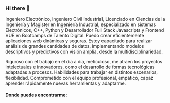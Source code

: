 ### Hi there 👋

<!--
**RWCA75/RWCA75** is a ✨ _special_ ✨ repository because its `README.md` (this file) appears on your GitHub profile.  -->

Ingeniero Electrónico, Ingeniero Civil Industrial, Licenciado en Ciencias de la Ingeniería y Magister en Ingeniería Industrial, 
especializado en sistemas Electrónicos, C++, Python y Desarrollador Full Stack Javascripts y Frontend VUE en Bootcamps de Talento 
Digital. Puedo crear eficientemente aplicaciones web dinámicas y seguras. Estoy capacitado para realizar análisis de grandes 
cantidades de datos, implementando modelos descriptivos y predictivos con visión amplia, desde la multidisciplinariedad.

Riguroso con el trabajo en el día a día, meticuloso, me atraen los proyectos intelectuales e innovadores, 
como el desarrollo de formas tecnológicas adaptadas a procesos. Habilidades para trabajar en distintos escenarios, 
flexibilidad. Comprometido con el equipo profesional, empático, capaz aprender rápidamente nuevas herramientas y adaptarme.

#### Donde puedes encontrarme: 
[Linkedin]: https://www.linkedin.com/in/reinaldo-c-500969121/
